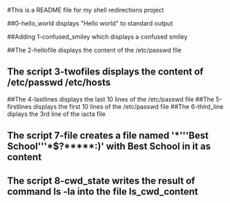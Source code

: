 #This is a README file for my shell redirections project

##0-hello_world displays "Hello world" to standard output

##Adding 1-confused_smiley which displays a confused smiley

##The 2-hellofile displays the content of the /etc/passwd file
## The script 3-twofiles displays the content of /etc/passwd /etc/hosts
##The 4-lastlines displays the last 10 lines of the /etc/passwd file
##The 5-firstlines displays the first 10 lines of the /etc/passwd file
##The 6-third_line diplays the 3rd line of the iacta file
## The script 7-file creates a file named '\*\'\''Best School\'\''\*$\?\*\*\*\*\*:)' with Best School in it as content
## The script 8-cwd_state writes the result of command ls -la into the file ls_cwd_content
